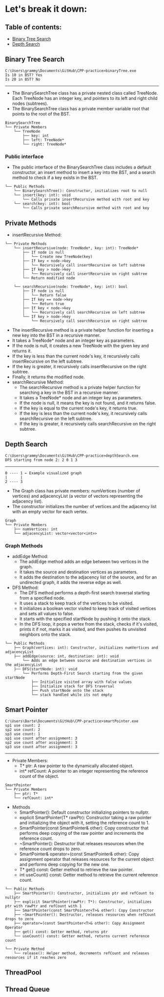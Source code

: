 # Let's break it down:

## Table of contents:
* [Binary Tree Search](https://github.com/grammyy/CPP-practice?tab=readme-ov-file#binary-tree-search)
* [Depth Search](https://github.com/grammyy/CPP-practice/tree/main?tab=readme-ov-file#depth-search)
  
## Binary Tree Search
```
C:\Users\grammy\Documents\GitHub\CPP-practice>binaryTree.exe 
Is 10 in BST? Yes
Is 20 in BST? No
```
***
* The BinarySearchTree class has a private nested class called TreeNode. Each TreeNode has an integer key, and pointers to its left and right child nodes (subtrees).
* The BinarySearchTree class has a private member variable root that points to the root of the BST.
```
BinarySearchTree
└── Private Members
    └── TreeNode
        ├── key: int
        ├── left: TreeNode*
        └── right: TreeNode*
```
### Public interface
* The public interface of the BinarySearchTree class includes a default constructor, an insert method to insert a key into the BST, and a search method to check if a key exists in the BST.
```
└── Public Methods
    └── BinarySearchTree(): Constructor, initializes root to null
    └── insert(key: int): void
        └── Calls private insertRecursive method with root and key
    └── search(key: int): bool
        └── Calls private searchRecursive method with root and key
```

## Private Methods
* insertRecursive Method:
```
└── Private Methods
    └── insertRecursive(node: TreeNode*, key: int): TreeNode*
        ├── If node is null
        │   └── Create new TreeNode(key)
        ├── If key < node->key
        │   └── Recursively call insertRecursive on left subtree
        ├── If key > node->key
        │   └── Recursively call insertRecursive on right subtree
        └── Return modified node

    └── searchRecursive(node: TreeNode*, key: int): bool
        ├── If node is null
        │   └── Return false
        ├── If key == node->key
        │   └── Return true
        ├── If key < node->key
        │   └── Recursively call searchRecursive on left subtree
        └── If key > node->key
            └── Recursively call searchRecursive on right subtree
```
  * The insertRecursive method is a private helper function for inserting a new key into the BST in a recursive manner.
  * It takes a TreeNode* node and an integer key as parameters.
  * If the node is null, it creates a new TreeNode with the given key and returns it.
  * If the key is less than the current node's key, it recursively calls insertRecursive on the left subtree.
  * If the key is greater, it recursively calls insertRecursive on the right subtree.
  * Finally, it returns the modified node.
* searchRecursive Method:
  * The searchRecursive method is a private helper function for searching a key in the BST in a recursive manner.
  *  It takes a TreeNode* node and an integer key as parameters.
  * If the node is null, it means the key is not found, and it returns false.
  * If the key is equal to the current node's key, it returns true.
  * If the key is less than the current node's key, it recursively calls searchRecursive on the left subtree.
  * If the key is greater, it recursively calls searchRecursive on the right subtree.
 
## Depth Search
```
C:\Users\grammy\Documents\GitHub\CPP-practice>depthSearch.exe
DFS starting from node 2: 2 0 1 3
```
***
``` 
0 ---- 1 ← Example visualized graph
|      |
2 ---- 3
```

* The Graph class has private members: numVertices (number of vertices) and adjacencyList (a vector of vectors representing the adjacency list).
* The constructor initializes the number of vertices and the adjacency list with an empty vector for each vertex.

```
Graph
└── Private Members
    ├── numVertices: int
    └── adjacencyList: vector<vector<int>>
```

### Graph Methods

* addEdge Method:
  * The addEdge method adds an edge between two vertices in the graph.
  * It takes the source and destination vertices as parameters.
  * It adds the destination to the adjacency list of the source, and for an undirected graph, it adds the reverse edge as well.
* DFS Method:
  * The DFS method performs a depth-first search traversal starting from a specified node.
  * It uses a stack to keep track of the vertices to be visited.
  * It initializes a boolean vector visited to keep track of visited vertices and sets all values to false.
  * It starts with the specified startNode by pushing it onto the stack.
  * In the DFS loop, it pops a vertex from the stack, checks if it's visited, prints it if not, marks it as visited, and then pushes its unvisited neighbors onto the stack.

```
└── Public Methods
    ├── Graph(vertices: int): Constructor, initializes numVertices and adjacencyList
    ├── addEdge(source: int, destination: int): void
        └── Adds an edge between source and destination vertices in the adjacencyList
    ├── DFS(startNode: int): void
        └── Performs Depth-First Search starting from the given startNode
            ├── Initialize visited array with false values
            ├── Initialize stack for DFS traversal
            ├── Push startNode onto the stack
            └── stack handled while its not empty
```

## Smart Pointer
```
C:\Users\Barte\Documents\GitHub\CPP-practice>smartPointer.exe 
sp1 use count: 2
sp2 use count: 2
sp3 use count: 1
sp1 use count after assignment: 3
sp2 use count after assignment: 3
sp3 use count after assignment: 3
```
***
* Private Members:
  * T* ptr: A raw pointer to the dynamically allocated object.
  * int* refCount: A pointer to an integer representing the reference count of the object.

```
SmartPointer
└── Private Members
    ├── ptr: T*
    └── refCount: int*
```
 
* Methods
  * SmartPointer(): Default constructor initializing pointers to nullptr.
  * explicit SmartPointer(T* rawPtr): Constructor taking a raw pointer and initializing the object with it, setting the reference count to 1.
  * SmartPointer(const SmartPointer<T>& other): Copy constructor that performs deep copying of the raw pointer and increments the reference count.
  * ~SmartPointer(): Destructor that releases resources when the reference count drops to zero.
  * SmartPointer<T>& operator=(const SmartPointer<T>& other): Copy assignment operator that releases resources for the current object and performs deep copying for the new one.
  * T* get() const: Getter method to retrieve the raw pointer.
  * int useCount() const: Getter method to retrieve the current reference count.

```
└── Public Methods
    ├── SmartPointer(): Constructor, initializes ptr and refCount to nullptr
    ├── explicit SmartPointer(rawPtr: T*): Constructor, initializes ptr with rawPtr and refCount with 1
    ├── SmartPointer(const SmartPointer<T>& other): Copy Constructor
    ├── ~SmartPointer(): Destructor, releases resources when refCount drops to zero
    ├── operator=(const SmartPointer<T>& other): Copy Assignment Operator
    ├── get() const: Getter method, returns ptr
    └── useCount() const: Getter method, returns current reference count

└── Private Method
    └── release(): Helper method, decrements refCount and releases resources if it reaches zero
```
  
## ThreadPool

## Thread Queue
